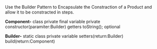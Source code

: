 Use the Builder Pattern to Encapsulate the Constraction of a Product and allow it to be constracted in steps.

**Component-**
  class
  private final variable
  private constructor(paramiter:Builder)
  getters
  toString(); optional

  **Builder-**
    static class
    private variable
    setters(return:Builder)
    build(return:Component)
